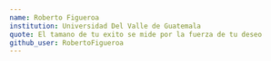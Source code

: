 ```yaml
---
name: Roberto Figueroa
institution: Universidad Del Valle de Guatemala
quote: El tamano de tu exito se mide por la fuerza de tu deseo
github_user: RobertoFigueroa
---
```

